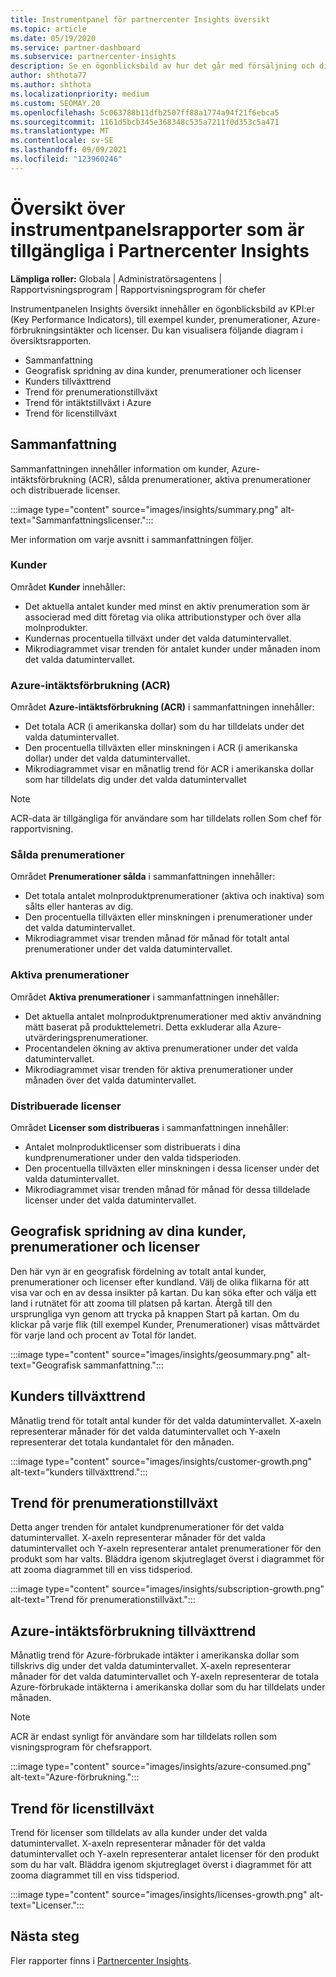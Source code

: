 ```yaml
---
title: Instrumentpanel för partnercenter Insights översikt
ms.topic: article
ms.date: 05/19/2020
ms.service: partner-dashboard
ms.subservice: partnercenter-insights
description: Se en ögonblicksbild av hur det går med försäljning och distribution, kundtillväxt och intäktstillväxt med licenser, prenumerationer och Azure-förbrukning.
author: shthota77
ms.author: shthota
ms.localizationpriority: medium
ms.custom: SEOMAY.20
ms.openlocfilehash: 5c063788b11dfb2507ff88a1774a94f21f6ebca5
ms.sourcegitcommit: 1161d5bcb345e368348c535a7211f0d353c5a471
ms.translationtype: MT
ms.contentlocale: sv-SE
ms.lasthandoff: 09/09/2021
ms.locfileid: "123960246"
---
```

# <a name="overview-dashboard-reports-available-in-partner-center-insights"></a>Översikt över instrumentpanelsrapporter som är tillgängliga i Partnercenter Insights
 
**Lämpliga roller:** Globala | Administratörsagentens | Rapportvisningsprogram | Rapportvisningsprogram för chefer

Instrumentpanelen Insights översikt innehåller en ögonblicksbild av KPI:er (Key Performance Indicators), till exempel kunder, prenumerationer, Azure-förbrukningsintäkter och licenser. Du kan visualisera följande diagram i översiktsrapporten.

- Sammanfattning  
- Geografisk spridning av dina kunder, prenumerationer och licenser  
- Kunders tillväxttrend 
- Trend för prenumerationstillväxt 
- Trend för intäktstillväxt i Azure 
- Trend för licenstillväxt 

## <a name="summary"></a>Sammanfattning

Sammanfattningen innehåller information om kunder, Azure-intäktsförbrukning (ACR), sålda prenumerationer, aktiva prenumerationer och distribuerade licenser. 

:::image type="content" source="images/insights/summary.png" alt-text="Sammanfattningslicenser.":::

Mer information om varje avsnitt i sammanfattningen följer.

### <a name="customers"></a>Kunder

Området **Kunder** innehåller:

- Det aktuella antalet kunder med minst en aktiv prenumeration som är associerad med ditt företag via olika attributionstyper och över alla molnprodukter.
- Kundernas procentuella tillväxt under det valda datumintervallet.
- Mikrodiagrammet visar trenden för antalet kunder under månaden inom det valda datumintervallet.

### <a name="azure-consumed-revenue-acr"></a>Azure-intäktsförbrukning (ACR)

Området **Azure-intäktsförbrukning (ACR)** i sammanfattningen innehåller:

- Det totala ACR (i amerikanska dollar) som du har tilldelats under det valda datumintervallet.
- Den procentuella tillväxten eller minskningen i ACR (i amerikanska dollar) under det valda datumintervallet.
- Mikrodiagrammet visar en månatlig trend för ACR i amerikanska dollar som har tilldelats dig under det valda datumintervallet 

> [!NOTE]
> ACR-data är tillgängliga för användare som har tilldelats rollen Som chef för rapportvisning.
 
### <a name="subscriptions-sold"></a>Sålda prenumerationer

Området **Prenumerationer sålda** i sammanfattningen innehåller:

- Det totala antalet molnproduktprenumerationer (aktiva och inaktiva) som sålts eller hanteras av dig.  
- Den procentuella tillväxten eller minskningen i prenumerationer under det valda datumintervallet.
- Mikrodiagrammet visar trenden månad för månad för totalt antal prenumerationer under det valda datumintervallet.

### <a name="active-subscriptions"></a>Aktiva prenumerationer

Området **Aktiva prenumerationer** i sammanfattningen innehåller:

- Det aktuella antalet molnproduktprenumerationer med aktiv användning mätt baserat på produkttelemetri. Detta exkluderar alla Azure-utvärderingsprenumerationer.  
- Procentandelen ökning av aktiva prenumerationer under det valda datumintervallet.
- Mikrodiagrammet visar trenden för aktiva prenumerationer under månaden över det valda datumintervallet.
 
### <a name="licenses-deployed"></a>Distribuerade licenser

Området **Licenser som distribueras** i sammanfattningen innehåller:
 
- Antalet molnproduktlicenser som distribuerats i dina kundprenumerationer under den valda tidsperioden. 
- Den procentuella tillväxten eller minskningen i dessa licenser under det valda datumintervallet. 
- Mikrodiagrammet visar trenden månad för månad för dessa tilldelade licenser under det valda datumintervallet.

## <a name="geographical-spread-of-your-customers-subscriptions-and-licenses"></a>Geografisk spridning av dina kunder, prenumerationer och licenser

Den här vyn är en geografisk fördelning av totalt antal kunder, prenumerationer och licenser efter kundland. Välj de olika flikarna för att visa var och en av dessa insikter på kartan. Du kan söka efter och välja ett land i rutnätet för att zooma till platsen på kartan. Återgå till den ursprungliga vyn genom att trycka på knappen Start på kartan. Om du klickar på varje flik (till exempel Kunder, Prenumerationer) visas måttvärdet för varje land och procent av Total för landet.  

:::image type="content" source="images/insights/geosummary.png" alt-text="Geografisk sammanfattning.":::

## <a name="customers-growth-trend"></a>Kunders tillväxttrend

Månatlig trend för totalt antal kunder för det valda datumintervallet. X-axeln representerar månader för det valda datumintervallet och Y-axeln representerar det totala kundantalet för den månaden. 

:::image type="content" source="images/insights/customer-growth.png" alt-text="kunders tillväxttrend.":::

## <a name="subscriptions-growth-trend"></a>Trend för prenumerationstillväxt

Detta anger trenden för antalet kundprenumerationer för det valda datumintervallet. X-axeln representerar månader för det valda datumintervallet och Y-axeln representerar antalet prenumerationer för den produkt som har valts. Bläddra igenom skjutreglaget överst i diagrammet för att zooma diagrammet till en viss tidsperiod. 

:::image type="content" source="images/insights/subscription-growth.png" alt-text="Trend för prenumerationstillväxt.":::

## <a name="azure-consumed-revenue-growth-trend"></a>Azure-intäktsförbrukning tillväxttrend

Månatlig trend för Azure-förbrukade intäkter i amerikanska dollar som tillskrivs dig under det valda datumintervallet. X-axeln representerar månader för det valda datumintervallet och Y-axeln representerar de totala Azure-förbrukade intäkterna i amerikanska dollar som du har tilldelats under månaden.

> [!NOTE]
> ACR är endast synligt för användare som har tilldelats rollen som visningsprogram för chefsrapport. 

:::image type="content" source="images/insights/azure-consumed.png" alt-text="Azure-förbrukning.":::

## <a name="licenses-growth-trend"></a>Trend för licenstillväxt
 
Trend för licenser som tilldelats av alla kunder under det valda datumintervallet. X-axeln representerar månader för det valda datumintervallet och Y-axeln representerar antalet licenser för den produkt som du har valt. Bläddra igenom skjutreglaget överst i diagrammet för att zooma diagrammet till en viss tidsperiod.  

:::image type="content" source="images/insights/licenses-growth.png" alt-text="Licenser.":::

## <a name="next-steps"></a>Nästa steg

Fler rapporter finns i [Partnercenter Insights](partner-center-insights.md).
